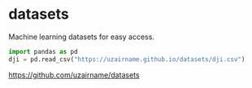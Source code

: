# datasets

Machine learning datasets for easy access.

```py
import pandas as pd
dji = pd.read_csv("https://uzairname.github.io/datasets/dji.csv")
```

https://github.com/uzairname/datasets
